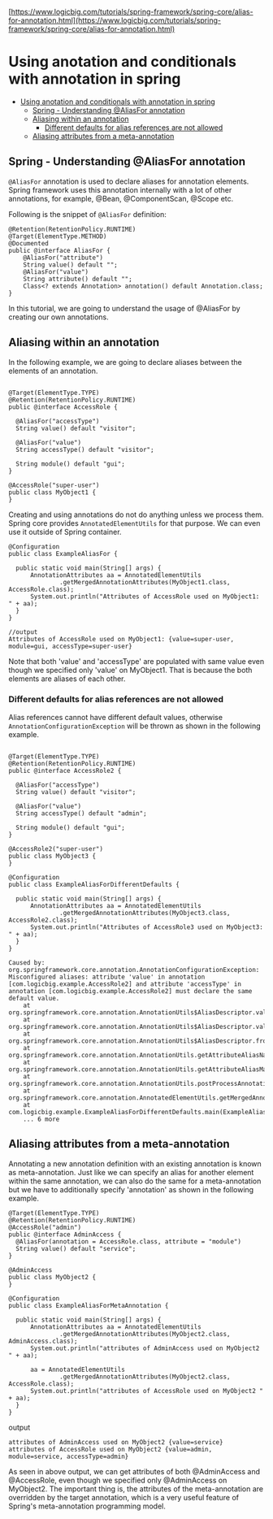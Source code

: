 
[https://www.logicbig.com/tutorials/spring-framework/spring-core/alias-for-annotation.html](https://www.logicbig.com/tutorials/spring-framework/spring-core/alias-for-annotation.html)



# Using anotation and conditionals with annotation in spring

- [Using anotation and conditionals with annotation in spring](#using-anotation-and-conditionals-with-annotation-in-spring)
  - [Spring - Understanding @AliasFor annotation](#spring---understanding-aliasfor-annotation)
  - [Aliasing within an annotation](#aliasing-within-an-annotation)
    - [Different defaults for alias references are not allowed](#different-defaults-for-alias-references-are-not-allowed)
  - [Aliasing attributes from a meta-annotation](#aliasing-attributes-from-a-meta-annotation)

## Spring - Understanding @AliasFor annotation

`@AliasFor` annotation is used to declare aliases for annotation elements. Spring framework uses this annotation internally with a lot of other annotations, for example, @Bean, @ComponentScan, @Scope etc.

Following is the snippet of `@AliasFor` definition:

```
@Retention(RetentionPolicy.RUNTIME)
@Target(ElementType.METHOD)
@Documented
public @interface AliasFor {
	@AliasFor("attribute")
	String value() default "";
	@AliasFor("value")
	String attribute() default "";
	Class<? extends Annotation> annotation() default Annotation.class;
}

```


In this tutorial, we are going to understand the usage of @AliasFor by creating our own annotations.

## Aliasing within an annotation
In the following example, we are going to declare aliases between the elements of an annotation.

```

@Target(ElementType.TYPE)
@Retention(RetentionPolicy.RUNTIME)
public @interface AccessRole {

  @AliasFor("accessType")
  String value() default "visitor";

  @AliasFor("value")
  String accessType() default "visitor";

  String module() default "gui";
}

```
```
@AccessRole("super-user")
public class MyObject1 {
}
```

Creating and using annotations do not do anything unless we process them. Spring core provides `AnnotatedElementUtils` for that purpose. We can even use it outside of Spring container.

```
@Configuration
public class ExampleAliasFor {

  public static void main(String[] args) {
      AnnotationAttributes aa = AnnotatedElementUtils
              .getMergedAnnotationAttributes(MyObject1.class, AccessRole.class);
      System.out.println("Attributes of AccessRole used on MyObject1: " + aa);
  }
}

//output
Attributes of AccessRole used on MyObject1: {value=super-user, module=gui, accessType=super-user}

```

Note that both 'value' and 'accessType' are populated with same value even though we specified only 'value' on MyObject1. That is because the both elements are aliases of each other.

### Different defaults for alias references are not allowed

Alias references cannot have different default values, otherwise `AnnotationConfigurationException` will be thrown as shown in the following example.


```

@Target(ElementType.TYPE)
@Retention(RetentionPolicy.RUNTIME)
public @interface AccessRole2 {

  @AliasFor("accessType")
  String value() default "visitor";

  @AliasFor("value")
  String accessType() default "admin";

  String module() default "gui";
}

@AccessRole2("super-user")
public class MyObject3 {
}

@Configuration
public class ExampleAliasForDifferentDefaults {

  public static void main(String[] args) {
      AnnotationAttributes aa = AnnotatedElementUtils
              .getMergedAnnotationAttributes(MyObject3.class, AccessRole2.class);
      System.out.println("Attributes of AccessRole3 used on MyObject3: " + aa);
  }
}
```

```
Caused by: org.springframework.core.annotation.AnnotationConfigurationException: Misconfigured aliases: attribute 'value' in annotation [com.logicbig.example.AccessRole2] and attribute 'accessType' in annotation [com.logicbig.example.AccessRole2] must declare the same default value.
	at org.springframework.core.annotation.AnnotationUtils$AliasDescriptor.validateDefaultValueConfiguration(AnnotationUtils.java:2133)
	at org.springframework.core.annotation.AnnotationUtils$AliasDescriptor.validate(AnnotationUtils.java:2111)
	at org.springframework.core.annotation.AnnotationUtils$AliasDescriptor.from(AnnotationUtils.java:2034)
	at org.springframework.core.annotation.AnnotationUtils.getAttributeAliasNames(AnnotationUtils.java:1703)
	at org.springframework.core.annotation.AnnotationUtils.getAttributeAliasMap(AnnotationUtils.java:1616)
	at org.springframework.core.annotation.AnnotationUtils.postProcessAnnotationAttributes(AnnotationUtils.java:1245)
	at org.springframework.core.annotation.AnnotatedElementUtils.getMergedAnnotationAttributes(AnnotatedElementUtils.java:339)
	at com.logicbig.example.ExampleAliasForDifferentDefaults.main(ExampleAliasForDifferentDefaults.java:13)
	... 6 more

```

## Aliasing attributes from a meta-annotation

Annotating a new annotation definition with an existing annotation is known as meta-annotation. Just like we can specify an alias for another element within the same annotation, we can also do the same for a meta-annotation but we have to additionally specify 'annotation' as shown in the following example.

```
@Target(ElementType.TYPE)
@Retention(RetentionPolicy.RUNTIME)
@AccessRole("admin")
public @interface AdminAccess {
  @AliasFor(annotation = AccessRole.class, attribute = "module")
  String value() default "service";
}

@AdminAccess
public class MyObject2 {
}

@Configuration
public class ExampleAliasForMetaAnnotation {

  public static void main(String[] args) {
      AnnotationAttributes aa = AnnotatedElementUtils
              .getMergedAnnotationAttributes(MyObject2.class, AdminAccess.class);
      System.out.println("attributes of AdminAccess used on MyObject2 " + aa);

      aa = AnnotatedElementUtils
              .getMergedAnnotationAttributes(MyObject2.class, AccessRole.class);
      System.out.println("attributes of AccessRole used on MyObject2 " + aa);
  }
}
```

output
```
attributes of AdminAccess used on MyObject2 {value=service}
attributes of AccessRole used on MyObject2 {value=admin, module=service, accessType=admin}
```
As seen in above output, we can get attributes of both @AdminAccess and @AccessRole, even though we specified only @AdminAccess on MyObject2. The important thing is, the attributes of the meta-annotation are overridden by the target annotation, which is a very useful feature of Spring's meta-annotation programming model.










